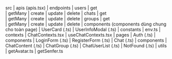 src
    | apis (apis.tsx)
        | endpoints 
            | users 
                | get  
                | getMany 
                | create 
                | update 
                | delete 
            | chats 
                | get  
                | getMany 
                | create 
                | update 
                | delete 
            | groups
                | get  
                | getMany 
                | create 
                | update 
                | delete 
    | components (components dùng chung cho toàn page)
        | UserCard (.ts) 
        | UserInfoModal (.ts)
    | constants
        | env.ts
    | contexts
        | ChatContexts.tsx
        | useChatContexts.tsx
    | pages
        | Auth (.ts)
            | components
                | LoginForm (.ts)
                | RegisterForm (.ts)
        | Chat (.ts)
            | components
                | ChatContent (.ts)
                | ChatGroup (.ts)
                | ChatUserList (.ts)
        | NotFound (.ts)
    | utils
        | getAvatar.ts
        | getSenfer.ts
